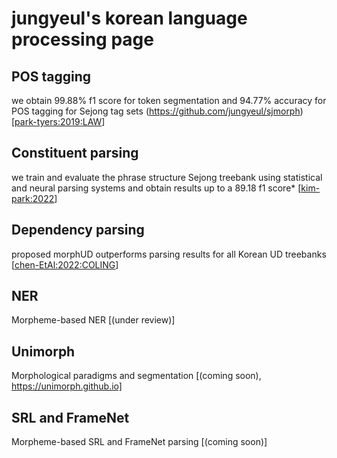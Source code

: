 # jungyeul's korean language processing page


## POS tagging 
we obtain 99.88% f1 score for token segmentation and 94.77% accuracy for POS tagging for Sejong tag sets (https://github.com/jungyeul/sjmorph) [[park-tyers:2019:LAW](https://aclanthology.org/W19-4022/)]

## Constituent parsing
we train and evaluate the phrase structure Sejong treebank using statistical and neural parsing systems and obtain results up to a 89.18 f1 score* [[kim-park:2022](https://www.cambridge.org/core/journals/natural-language-engineering/article/abs/note-on-constituent-parsing-for-korean/5ED4C32114B83971B13054A97D4004A9)]

## Dependency parsing
proposed morphUD outperforms parsing results for all Korean UD treebanks [[chen-EtAl:2022:COLING](https://aclanthology.org/2022.coling-1.482)]

## NER
Morpheme-based NER [(under review)]

## Unimorph
Morphological paradigms and segmentation [(coming soon), https://unimorph.github.io]

## SRL and FrameNet
Morpheme-based SRL and FrameNet parsing [(coming soon)]

